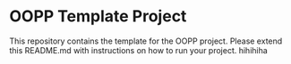 # OOPP Template Project

This repository contains the template for the OOPP project. Please extend this README.md with instructions on how to run your project.
hihihiha
